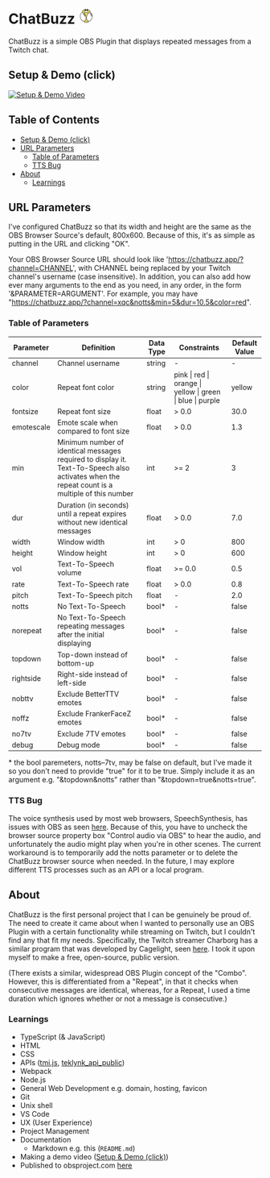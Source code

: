 # ChatBuzz ![](./assets/favicon/favicon-32x32.png)
ChatBuzz is a simple OBS Plugin that displays repeated messages from a Twitch chat.

## Setup & Demo (click)
[![Setup & Demo Video](https://img.youtube.com/vi/H00uMktz4qo/0.jpg)](https://youtu.be/H00uMktz4qo "ChatBuzz Setup & Demo")

## Table of Contents
* [Setup & Demo (click)](#setup--demo-click)
* [URL Parameters](#url-parameters)
  * [Table of Parameters](#table-of-parameters)
  * [TTS Bug](#tts-bug)
* [About](#about)
  * [Learnings](#learnings)

## URL Parameters
I've configured ChatBuzz so that its width and height are the same as the OBS Browser Source's default, 800x600. Because of this, it's as simple as putting in the URL and clicking "OK".

Your OBS Browser Source URL should look like 'https://chatbuzz.app/?channel=CHANNEL', with CHANNEL being replaced by your Twitch channel's username (case insensitive). In addition, you can also add how ever many arguments to the end as you need, in any order, in the form '&PARAMETER=ARGUMENT'. For example, you may have "https://chatbuzz.app/?channel=xqc&notts&min=5&dur=10.5&color=red".

### Table of Parameters
| Parameter  | Definition                                                                                                                                    | Data Type | Constraints                                                | Default Value |
|------------|-----------------------------------------------------------------------------------------------------------------------------------------------|-----------|------------------------------------------------------------|---------------|
| channel    | Channel username                                                                                                                              | string    | -                                                          | -             |
| color      | Repeat font color                                                                                                                             | string    | pink \| red \| orange \| yellow \| green \| blue \| purple | yellow        |
| fontsize   | Repeat font size                                                                                                                              | float     | > 0.0                                                      | 30.0          |
| emotescale | Emote scale when compared to font size                                                                                                        | float     | > 0.0                                                      | 1.3           |
| min        | Minimum number of identical messages required to display it. Text-To-Speech also activates when the repeat count is a multiple of this number | int       | >= 2                                                       | 3             |
| dur        | Duration (in seconds) until a repeat expires without new identical messages                                                                   | float     | > 0.0                                                      | 7.0           |
| width      | Window width                                                                                                                                  | int       | > 0                                                        | 800           |
| height     | Window height                                                                                                                                 | int       | > 0                                                        | 600           |
| vol        | Text-To-Speech volume                                                                                                                         | float     | >= 0.0                                                     | 0.5           |
| rate       | Text-To-Speech rate                                                                                                                           | float     | > 0.0                                                      | 0.8           |
| pitch      | Text-To-Speech pitch                                                                                                                          | float     | -                                                          | 2.0           |
| notts      | No Text-To-Speech                                                                                                                             | bool*     | -                                                          | false         |
| norepeat   | No Text-To-Speech repeating messages after the initial displaying                                                                             | bool*     | -                                                          | false         |
| topdown    | Top-down instead of bottom-up                                                                                                                 | bool*     | -                                                          | false         |
| rightside  | Right-side instead of left-side                                                                                                               | bool*     | -                                                          | false         |
| nobttv     | Exclude BetterTTV emotes                                                                                                                      | bool*     | -                                                          | false         |
| noffz      | Exclude FrankerFaceZ emotes                                                                                                                   | bool*     | -                                                          | false         |
| no7tv      | Exclude 7TV emotes                                                                                                                            | bool*     | -                                                          | false         |
| debug      | Debug mode                                                                                                                                    | bool*     | -                                                          | false         |

\* the bool paremeters, notts–7tv, may be false on default, but I've made it so you don't need to provide "true" for it to be true. Simply include it as an argument e.g. "&topdown&notts" rather than "&topdown=true&notts=true".

### TTS Bug
The voice synthesis used by most web browsers, SpeechSynthesis, has issues with OBS as seen [here](https://github.com/obsproject/obs-browser/issues/404). Because of this, you have to uncheck the browser source property box "Control audio via OBS" to hear the audio, and unfortunately the audio might play when you're in other scenes. The current workaround is to temporarily add the notts parameter or to delete the ChatBuzz browser source when needed. In the future, I may explore different TTS processes such as an API or a local program.

## About
ChatBuzz is the first personal project that I can be genuinely be proud of. The need to create it came about when I wanted to personally use an OBS Plugin with a certain functionality while streaming on Twitch, but I couldn't find any that fit my needs. Specifically, the Twitch streamer Charborg has a similar program that was developed by Cagelight, seen [here](https://www.youtube.com/watch?v=pFehqYehbUA). I took it upon myself to make a free, open-source, public version.

(There exists a similar, widespread OBS Plugin concept of the "Combo". However, this is differentiated from a "Repeat", in that it checks when consecutive messages are identical, whereas, for a Repeat, I used a time duration which ignores whether or not a message is consecutive.)

### Learnings
- TypeScript (& JavaScript)
- HTML
- CSS
- APIs ([tmi.js](https://github.com/tmijs/tmi.js), [teklynk_api_public](https://github.com/teklynk/twitch_api_public))
- Webpack
- Node.js
- General Web Development e.g. domain, hosting, favicon
- Git
- Unix shell
- VS Code
- UX (User Experience)
- Project Management
- Documentation
  - Markdown e.g. this (`README.md`)
- Making a demo video ([Setup & Demo (click)](#setup--demo-click))
- Published to obsproject.com [here](https://obsproject.com/forum/resources/chatbuzz.1757/)

